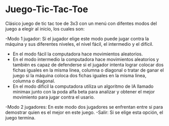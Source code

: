 # Juego-Tic-Tac-Toe

Clásico juego de tic tac toe de 3x3 con un menú con difentes modos del juego a elegir al inicio, los cuales son:

  -Modo 1 jugador: Si el jugador elige este modo puede jugar contra la máquina y sus diferentes niveles, el nivel fácil, el intermedio y el difícil.
  
<ul>
  <li>En el modo fácil la computadora hace movimientos aleatorios.</li>
  <li>En el modo intermedio la computadora hace movimientos aleatorios y también es capaz de defenderse si el jugador intenta lograr colocar dos fichas iguales en la misma linea, columna o diagonal o tratar de ganar el juego si la máquina coloca dos fichas iguales en la misma linea, columna o diagonal.</li>
  <li>En el modo difícil la computadora utiliza un algoritmo de IA llamado minimax junto con la poda alfa beta para analizar y obtener el mejor movimiento para jugar contra el usario.</li>
</ul>

  -Modo 2 jugadores: En este modo dos jugadores se enfrentan entre si para demostrar quien es el mejor en este juego.
  -Salir: Si se elige esta opción, el juego termina.
